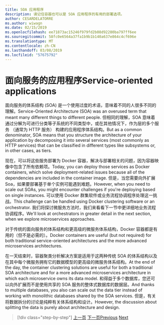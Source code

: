 ```yaml
---
title: SOA 应用程序
description: 请记住容器也可以是 SOA 应用程序的有用的部署选项。
author: CESARDELATORRE
ms.author: wiwagn
ms.date: 02/15/2019
ms.openlocfilehash: ee71873ac15246f979fd2b08d92280ba797ff6ee
ms.sourcegitcommit: 58fc0e6564a37fa1b9b1b140a637e864c4cf696e
ms.translationtype: MT
ms.contentlocale: zh-CN
ms.lasthandoff: 03/08/2019
ms.locfileid: "57675792"
---
```

# <a name="service-oriented-applications"></a><span data-ttu-id="12e11-103">面向服务的应用程序</span><span class="sxs-lookup"><span data-stu-id="12e11-103">Service-oriented applications</span></span>

<span data-ttu-id="12e11-104">面向服务的体系结构 (SOA) 是一个使用过度的术语，意味着不同的人很多不同的理解。</span><span class="sxs-lookup"><span data-stu-id="12e11-104">Service-Oriented Architecture (SOA) was an overused term that meant many different things to different people.</span></span> <span data-ttu-id="12e11-105">但相同的理解，SOA 意味着通过分解为可进行分类等子系统的不同类型中，或在其他情况下，作为层的多个服务 （通常为 HTTP 服务） 构建的应用程序体系结构。</span><span class="sxs-lookup"><span data-stu-id="12e11-105">But as a common denominator, SOA means that you structure the architecture of your application by decomposing it into several services (most commonly as HTTP services) that can be classified in different types like subsystems or, in other cases, as tiers.</span></span>

<span data-ttu-id="12e11-106">现在，可以将这些服务部署为 Docker 容器，解决与部署相关的问题，因为容器映像中包含了所有依赖项。</span><span class="sxs-lookup"><span data-stu-id="12e11-106">Today, you can deploy those services as Docker containers, which solve deployment-related issues because all of the dependencies are included in the container image.</span></span> <span data-ttu-id="12e11-107">但是，当您需要向外扩展 Soa，如果要部署基于单个实例可能遇到难题。</span><span class="sxs-lookup"><span data-stu-id="12e11-107">However, when you need to scale out SOAs, you might encounter challenges if you're deploying based on single instances.</span></span> <span data-ttu-id="12e11-108">可以使用 Docker 群集软件或业务流程协调程序处理这一挑战。</span><span class="sxs-lookup"><span data-stu-id="12e11-108">This challenge can be handled using Docker clustering software or an orchestrator.</span></span> <span data-ttu-id="12e11-109">我们将探讨微服务方法时，我们来看看下一节中更详细地业务流程协调程序。</span><span class="sxs-lookup"><span data-stu-id="12e11-109">We'll look at orchestrators in greater detail in the next section, when we explore microservices approaches.</span></span>

<span data-ttu-id="12e11-110">对于传统的面向服务的体系结构和更高级的微服务体系结构，Docker 容器都是有用的（但不是必需的）。</span><span class="sxs-lookup"><span data-stu-id="12e11-110">Docker containers are useful (but not required) for both traditional service-oriented architectures and the more advanced microservices architectures.</span></span>

<span data-ttu-id="12e11-111">在一天结束时，容器聚类分析解决方案是适用于这两种传统 SOA 的体系结构以及在其中每个微服务拥有它的数据模型的更高级的微服务体系结构。</span><span class="sxs-lookup"><span data-stu-id="12e11-111">At the end of the day, the container clustering solutions are useful for both a traditional SOA architecture and for a more advanced microservices architecture in which each microservice owns its data model.</span></span> <span data-ttu-id="12e11-112">和得益于多个数据库，您还可以向外扩展而不是使用共享的 SOA 服务的整体式数据库的数据层。</span><span class="sxs-lookup"><span data-stu-id="12e11-112">And thanks to multiple databases, you also can scale out the data tier instead of working with monolithic databases shared by the SOA services.</span></span> <span data-ttu-id="12e11-113">但是，有关将数据拆分的讨论是纯粹有关体系结构和设计。</span><span class="sxs-lookup"><span data-stu-id="12e11-113">However, the discussion about splitting the data is purely about architecture and design.</span></span>

>[!div class="step-by-step"]
><span data-ttu-id="12e11-114">[上一页](state-and-data-in-docker-applications.md)
>[下一页](orchestrate-high-scalability-availability.md)</span><span class="sxs-lookup"><span data-stu-id="12e11-114">[Previous](state-and-data-in-docker-applications.md)
[Next](orchestrate-high-scalability-availability.md)</span></span>

